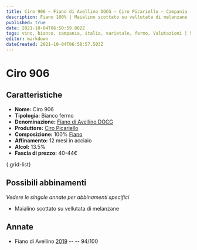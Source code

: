 ```yaml
---
title: Ciro 906 – Fiano di Avellino DOCG – Ciro Picariello – Campania (IT) – 40-44€ – 5★
description: Fiano 100% | Maialino scottato su vellutata di melanzane
published: true
date: 2021-10-04T06:50:59.882Z
tags: vino, bianco, campania, italia, varietale, fermo, Valutazioni | 5 stelle, Prezzi | 40-44€, fiano, Maialino scottato su vellutata di melanzane
editor: markdown
dateCreated: 2021-10-04T06:50:57.503Z
---
```


# Ciro 906

## Caratteristiche
- **Nome:** Ciro 906
- **Tipologia:** Bianco fermo 
- **Denominazione:** [Fiano di Avellino DOCG](/denominazioni/Italia/Campania/DOCG/Fiano-di-Avellino)
- **Produttore:** [Ciro Picariello](/produttori/Italia/Campania/Ciro-Picariello) 
- **Composizione:** 100% [Fiano](/vitigni/Italia/bacca-bianca/fiano)
- **Affinamento:** 12 mesi in acciaio
- **Alcol:** 13.5%
- **Fascia di prezzo:** 40-44€

{.grid-list}



## Possibili abbinamenti
*Vedere le singole annate per abbinamenti specifici*

- Maialino scottato su vellutata di melanzane

## Annate
- Fiano di Avellino [2019](/vini/Italia/Campania/Ciro-Picariello/Ciro-906/2019) -- <span class="star-5"></span> -- 94/100 